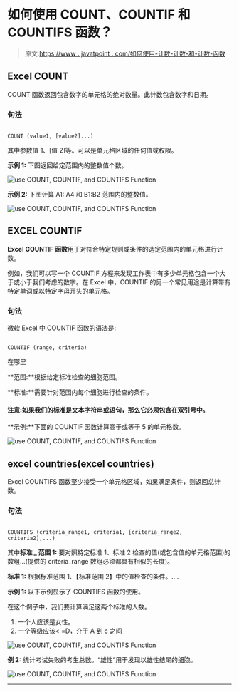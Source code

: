 # 如何使用 COUNT、COUNTIF 和 COUNTIFS 函数？

> 原文:[https://www . javatpoint . com/如何使用-计数-计数-和-计数-函数](https://www.javatpoint.com/how-to-use-count-countif-and-countifs-function)

## Excel COUNT

COUNT 函数返回包含数字的单元格的绝对数量。此计数包含数字和日期。

### 句法

```

COUNT (value1, [value2]...)

```

其中参数值 1、[值 2]等。可以是单元格区域的任何值或权限。

**示例 1:** 下图返回给定范围内的整数值个数。

![use COUNT, COUNTIF, and COUNTIFS Function](../Images/0414fee67dcd986f41bd487453a6e1cf.png)

**示例 2:** 下图计算 A1: A4 和 B1:B2 范围内的整数值。

![use COUNT, COUNTIF, and COUNTIFS Function](../Images/7ddb37b1186a29def666f33de58619ea.png)

## EXCEL COUNTIF

**Excel COUNTIF 函数**用于对符合特定规则或条件的选定范围内的单元格进行计数。

例如，我们可以写一个 COUNTIF 方程来发现工作表中有多少单元格包含一个大于或小于我们考虑的数字。在 Excel 中，COUNTIF 的另一个常见用途是计算带有特定单词或以特定字母开头的单元格。

### 句法

微软 Excel 中 COUNTIF 函数的语法是:

```

COUNTIF (range, criteria)

```

在哪里

**范围:**根据给定标准检查的细胞范围。

**标准:**需要针对范围内每个细胞进行检查的条件。

#### 注意:如果我们的标准是文本字符串或语句，那么它必须包含在双引号中。

**示例:**下面的 COUNTIF 函数计算高于或等于 5 的单元格数。

![use COUNT, COUNTIF, and COUNTIFS Function](../Images/72958b8e46e1b503c47ccddd6cd7efb6.png)

## excel countries(excel countries)

Excel COUNTIFS 函数至少接受一个单元格区域，如果满足条件，则返回总计数。

### 句法

```

COUNTIFS (criteria_range1, criteria1, [criteria_range2, criteria2],...)

```

其中**标准 _ 范围 1:** 要对照特定标准 1、标准 2 检查的值(或包含值的单元格范围)的数组...(提供的 criteria_range 数组必须都具有相似的长度)。

**标准 1:** 根据标准范围 1、【标准范围 2】中的值检查的条件。....

**示例 1:** 以下示例显示了 COUNTIFS 函数的使用。

在这个例子中，我们要计算满足这两个标准的人数。

1.  一个人应该是女性。
2.  一个等级应该< =D，介于 A 到 c 之间

![use COUNT, COUNTIF, and COUNTIFS Function](../Images/47447a5fd70ae897a4e4b850674d3ab8.png)

**例 2:** 统计考试失败的考生总数。“雄性”用于发现以雄性结尾的细胞。

![use COUNT, COUNTIF, and COUNTIFS Function](../Images/6decefe5c608e7b0a518c8f2a2235a89.png)

* * *